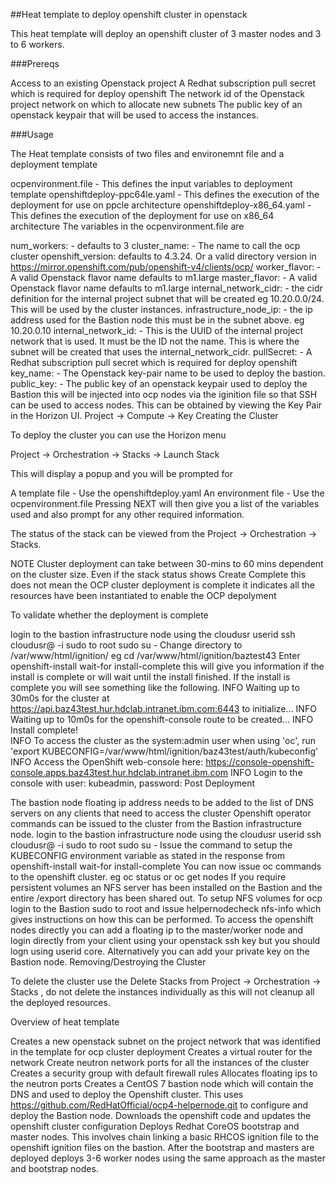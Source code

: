 ##Heat template to deploy openshift cluster in openstack

This heat template will deploy an openshift cluster of 3 master nodes and 3 to 6 workers.

###Prereqs

Access to an existing Openstack project
A Redhat subscription pull secret which is required for deploy openshift
The network id of the Openstack project network on which to allocate new subnets
The public key of an openstack keypair that will be used to access the instances.

###Usage

The Heat template consists of two files and environemnt file and a deployment template

ocpenvironment.file - This defines the input variables to deployment template
openshiftdeploy-ppc64le.yaml - This defines the execution of the deployment for use on ppcle architecture
openshiftdeploy-x86_64.yaml - This defines the execution of the deployment for use on x86_64 architecture
The variables in the ocpenvironment.file are

num_workers: - defaults to 3
cluster_name: - The name to call the ocp cluster
openshift_version: defaults to 4.3.24. Or a valid directory version in https://mirror.openshift.com/pub/openshift-v4/clients/ocp/
worker_flavor: - A valid Openstack flavor name defaults to m1.large
master_flavor: - A valid Openstack flavor name defaults to m1.large
internal_network_cidr: - the cidr definition for the internal project subnet that will be created eg 10.20.0.0/24. This will be used by the cluster instances.
infrastructure_node_ip: - the ip address used for the Bastion node this must be in the subnet above. eg 10.20.0.10
internal_network_id: - This is the UUID of the internal project network that is used. It must be the ID not the name. This is where the subnet will be created that uses the internal_network_cidr.
pullSecret: - A Redhat subscription pull secret which is required for deploy openshift
key_name: - The Openstack key-pair name to be used to deploy the bastion.
public_key: - The public key of an openstack keypair used to deploy the Bastion this will be injected into ocp nodes via the iginition file so that SSH can be used to access nodes. This can be obtained by viewing the Key Pair in the Horizon UI. Project -> Compute -> Key
Creating the Cluster

To deploy the cluster you can use the Horizon menu

Project -> Orchestration -> Stacks -> Launch Stack

This will display a popup and you will be prompted for

A template file - Use the openshiftdeploy.yaml
An environment file - Use the ocpenvironment.file
Pressing NEXT will then give you a list of the variables used and also prompt for any other required information.

The status of the stack can be viewed from the Project -> Orchestration -> Stacks.

NOTE Cluster deployment can take between 30-mins to 60 mins dependent on the cluster size. Even if the stack status shows Create Complete this does not mean the OCP cluster deployment is complete it indicates all the resources have been instantiated to enable the OCP depolyment

To validate whether the deployment is complete

login to the bastion infrastructure node using the cloudusr userid ssh cloudusr@<bastion ip> -i <your private key>
sudo to root sudo su -
Change directory to /var/www/html/ignition/ eg cd /var/www/html/ignition/baztest43
Enter openshift-install wait-for install-complete this will give you information if the install is complete or will wait until the install finished. If the install is complete you will see something like the following.
INFO Waiting up to 30m0s for the cluster at https://api.baz43test.hur.hdclab.intranet.ibm.com:6443 to initialize... 
INFO Waiting up to 10m0s for the openshift-console route to be created... 
INFO Install complete!                            
INFO To access the cluster as the system:admin user when using 'oc', run 'export KUBECONFIG=/var/www/html/ignition/baz43test/auth/kubeconfig' 
INFO Access the OpenShift web-console here: https://console-openshift-console.apps.baz43test.hur.hdclab.intranet.ibm.com 
INFO Login to the console with user: kubeadmin, password: <cluster password>
Post Deployment

The bastion node floating ip address needs to be added to the list of DNS servers on any clients that need to access the cluster
Openshift operator commands can be issued to the cluster from the Bastion infrastructure node.
login to the bastion infrastructure node using the cloudusr userid ssh cloudusr@<bastion ip> -i <your private key>
sudo to root sudo su -
Issue the command to setup the KUBECONFIG environment variable as stated in the response from openshift-install wait-for install-complete
You can now issue oc commands to the openshift cluster. eg oc status or oc get nodes
If you require persistent volumes an NFS server has been installed on the Bastion and the entire /export directory has been shared out. To setup NFS volumes for ocp login to the Bastion sudo to root and issue helpernodecheck nfs-info which gives instructions on how this can be performed.
To access the openshift nodes directly you can add a floating ip to the master/worker node and login directly from your client using your openstack ssh key but you should logn using userid core. Alternatively you can add your private key on the Bastion node.
Removing/Destroying the Cluster

To delete the cluster use the Delete Stacks from Project -> Orchestration -> Stacks , do not delete the instances individually as this will not cleanup all the deployed resources.

Overview of heat template

Creates a new openstack subnet on the project network that was identified in the template for ocp cluster deployment
Creates a virtual router for the network
Create neutron network ports for all the instances of the cluster
Creates a security group with default firewall rules
Allocates floating ips to the neutron ports
Creates a CentOS 7 bastion node which will contain the DNS and used to deploy the Openshift cluster. This uses https://github.com/RedHatOfficial/ocp4-helpernode.git to configure and deploy the Bastion node.
Downloads the openshift code and updates the openshift cluster configuration
Deploys Redhat CoreOS bootstrap and master nodes. This involves chain linking a basic RHCOS ignition file to the openshift ignition files on the bastion.
After the bootstrap and masters are deployed deploys 3-6 worker nodes using the same approach as the master and bootstrap nodes.
